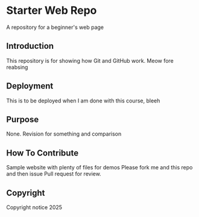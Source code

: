 # Starter Web Repo
A repository for a beginner's web page

## Introduction
This repository is for showing how Git and GitHub work. Meow fore reabsing

## Deployment
This is to be deployed when I am done with this course, bleeh

## Purpose
None. Revision for something and comparison

## How To Contribute
Sample website with plenty of files for demos
Please fork me and this repo and then issue Pull request for review.
## Copyright
Copyright notice 2025